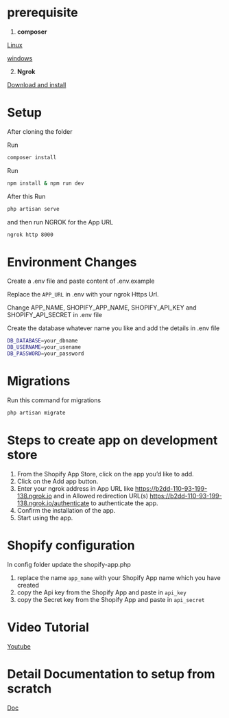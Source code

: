 # prerequisite
1. **composer**

[Linux](https://getcomposer.org/download/)

[windows](https://getcomposer.org/download/)

2. **Ngrok**

[Download and install](https://ngrok.com/download)

# Setup
After cloning the folder

Run
```bash
composer install
```
Run
```bash
npm install & npm run dev
```
After this
Run
```bash
php artisan serve
```

and then run NGROK for the App URL

```bash
ngrok http 8000
```

# Environment Changes
Create a .env file and paste content of .env.example

Replace the `APP_URL` in .env with your ngrok Https Url.

Change APP_NAME, SHOPIFY_APP_NAME, SHOPIFY_API_KEY and SHOPIFY_API_SECRET in .env file

Create the database whatever name you like and add the details in .env file

```bash
DB_DATABASE=your_dbname
DB_USERNAME=your_usename
DB_PASSWORD=your_password
```

# Migrations
Run this command for migrations
```bash
php artisan migrate
```

# Steps to create app on development store
1. From the Shopify App Store, click on the app you’d like to add.
2. Click on the Add app button.
3. Enter your ngrok address in App URL like
   https://b2dd-110-93-199-138.ngrok.io
and in Allowed redirection URL(s)
https://b2dd-110-93-199-138.ngrok.io/authenticate
to authenticate the app.
4. Confirm the installation of the app.
5. Start using the app.


# Shopify configuration
In config folder update the shopify-app.php
1. replace the name `app_name` with your Shopify App name which you have created
2. copy the Api key from the Shopify App and paste in `api_key`  
3. copy the Secret key from the Shopify App and paste in `api_secret`

# Video Tutorial
[Youtube](https://www.youtube.com/watch?v=0SF0S2wn3cM&t=537s)

# Detail Documentation to setup from scratch 
[Doc](https://shamsuljewel.medium.com/make-a-shopify-app-with-laravel-framework-724c7095815c)
